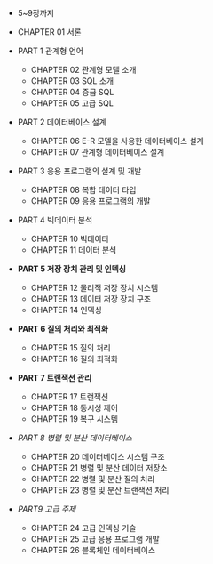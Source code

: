 
- 5~9장까지

- CHAPTER 01 서론
- PART 1 관계형 언어
	- CHAPTER 02 관계형 모델 소개   
	- CHAPTER 03 SQL 소개    
	- CHAPTER 04 중급 SQL  
	- CHAPTER 05 고급 SQL  
- PART 2 데이터베이스 설계  
	- CHAPTER 06 E-R 모델을 사용한 데이터베이스 설계  
	- CHAPTER 07 관계형 데이터베이스 설계  
- PART 3 응용 프로그램의 설계 및 개발  
	- CHAPTER 08 복합 데이터 타입  
	- CHAPTER 09 응용 프로그램의 개발  
- PART 4 빅데이터 분석  
	- CHAPTER 10 빅데이터  
	- CHAPTER 11 데이터 분석   
- **PART 5 저장 장치 관리 및 인덱싱**  
	- CHAPTER 12 물리적 저장 장치 시스템  
	- CHAPTER 13 데이터 저장 장치 구조  
	- CHAPTER 14 인덱싱  
- **PART 6 질의 처리와 최적화**
	- CHAPTER 15 질의 처리  
	- CHAPTER 16 질의 최적화  
- **PART 7 트랜잭션 관리**  
	- CHAPTER 17 트랜잭션  
	- CHAPTER 18 동시성 제어  
	- CHAPTER 19 복구 시스템  
- *PART 8 병렬 및 분산 데이터베이스*
	- CHAPTER 20 데이터베이스 시스템 구조  
	- CHAPTER 21 병렬 및 분산 데이터 저장소  
	- CHAPTER 22 병렬 및 분산 질의 처리  
	- CHAPTER 23 병렬 및 분산 트랜잭션 처리  
- *PART9 고급 주제*
	- CHAPTER 24 고급 인덱싱 기술  
	- CHAPTER 25 고급 응용 프로그램 개발  
	- CHAPTER 26 블록체인 데이터베이스
